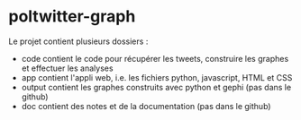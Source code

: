 ﻿# poltwitter-graph

Le projet contient plusieurs dossiers :
- code contient le code pour récupérer les tweets, construire les graphes et effectuer les analyses
- app contient l'appli web, i.e. les fichiers python, javascript, HTML et CSS
- output contient les graphes construits avec python et gephi (pas dans le github)
- doc contient des notes et de la documentation (pas dans le github)
